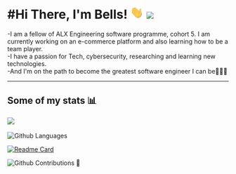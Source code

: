 <h1> #Hi There, I'm Bells! <img  src="https://raw.githubusercontent.com/ABSphreak/ABSphreak/master/gifs/Hi.gif" width="30px"> 
<img src="https://github.com/ThatDudeThatCode/TheDudeThatCode/blob/master/Assets/Hi.gif" width="30px">

</h1>

-I am a fellow of ALX Engineering software programme, cohort 5. I am currently working on an e-commerce platform and also learning how to be a team player.
<br>
-I have a passion for Tech, cybersecurity, researching and learning new technologies.
<br>
-And I'm on the path to become the greatest software engineer I can be🧙🏽‍♂️

<hr>

## Some of my stats :bar_chart:

<img src="https://github-readme-stats.vercel.app/api?username=Damilola1732&show_icons=true&theme=radical&include_all_commits=true">

<br>


![Github Languages](https://github-readme-stats.vercel.app/api/top-langs/?username=Damilola1732&layout=compact&count_private=true)

[![Readme Card](https://github-readme-stats.vercel.app/api/pin/?username=Damilola1732&show_icons=true&hide_border=true&theme=dark&repo=zext-mini-player)](https://github.com/https://github.com/Damilola1732/zext-mini-player)

![Github Contributions](https://github-readme-streak-stats.herokuapp.com/?user=Damilola1732&hide_border=true)
👋

